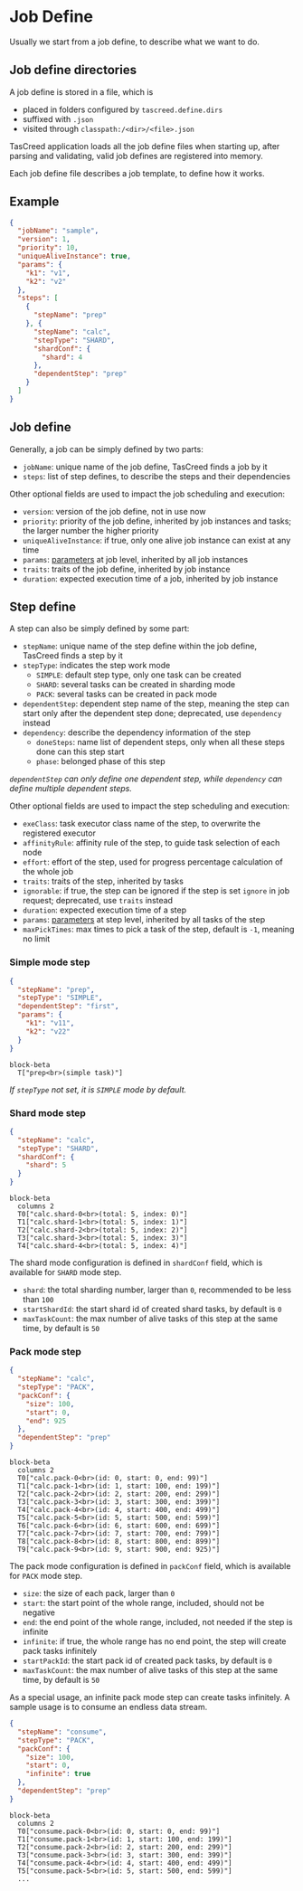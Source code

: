 # Job Define

Usually we start from a job define, to describe what we want to do.

## Job define directories

A job define is stored in a file, which is 

- placed in folders configured by `tascreed.define.dirs`
- suffixed with `.json`
- visited through `classpath:/<dir>/<file>.json`

TasCreed application loads all the job define files when starting up, after parsing and validating, valid job defines are registered into memory.

Each job define file describes a job template, to define how it works.

## Example

``` json
{
  "jobName": "sample",
  "version": 1,
  "priority": 10,
  "uniqueAliveInstance": true,
  "params": {
    "k1": "v1",
    "k2": "v2"
  },
  "steps": [
    {
      "stepName": "prep"
    }, {
      "stepName": "calc",
      "stepType": "SHARD",
      "shardConf": {
        "shard": 4
      },
      "dependentStep": "prep"
    }
  ]
}
```

## Job define

Generally, a job can be simply defined by two parts:

- `jobName`: unique name of the job define, TasCreed finds a job by it
- `steps`: list of step defines, to describe the steps and their dependencies

Other optional fields are used to impact the job scheduling and execution:

- `version`: version of the job define, not in use now
- `priority`: priority of the job define, inherited by job instances and tasks; the larger number the higher priority
- `uniqueAliveInstance`: if true, only one alive job instance can exist at any time
- `params`: [parameters](Params.md) at job level, inherited by all job instances
- `traits`: traits of the job define, inherited by job instance
- `duration`: expected execution time of a job, inherited by job instance

## Step define

A step can also be simply defined by some part:

- `stepName`: unique name of the step define within the job define, TasCreed finds a step by it
- `stepType`: indicates the step work mode
    + `SIMPLE`: default step type, only one task can be created
    + `SHARD`: several tasks can be created in sharding mode
    + `PACK`: several tasks can be created in pack mode
- `dependentStep`: dependent step name of the step, meaning the step can start only after the dependent step done; deprecated, use `dependency` instead
- `dependency`: describe the dependency information of the step
    + `doneSteps`: name list of dependent steps, only when all these steps done can this step start
    + `phase`: belonged phase of this step

*`dependentStep` can only define one dependent step, while `dependency` can define multiple dependent steps.*

Other optional fields are used to impact the step scheduling and execution:

- `exeClass`: task executor class name of the step, to overwrite the registered executor
- `affinityRule`: affinity rule of the step, to guide task selection of each node
- `effort`: effort of the step, used for progress percentage calculation of the whole job
- `traits`: traits of the step, inherited by tasks
- `ignorable`: if true, the step can be ignored if the step is set `ignore` in job request; deprecated, use `traits` instead
- `duration`: expected execution time of a step
- `params`: [parameters](Params.md) at step level, inherited by all tasks of the step
- `maxPickTimes`: max times to pick a task of the step, default is `-1`, meaning no limit

### Simple mode step

<div class="grid" markdown>

``` json title="sample of simple mode step" hl_lines="3"
{
  "stepName": "prep",
  "stepType": "SIMPLE",
  "dependentStep": "first",
  "params": {
    "k1": "v11", 
    "k2": "v22"
  }
}
```

``` mermaid
block-beta
  T["prep<br>(simple task)"]
```

</div>

*If `stepType` not set, it is `SIMPLE` mode by default.*

### Shard mode step

<div class="grid" markdown>

``` json title="sample of shard mode step" hl_lines="3-6"
{
  "stepName": "calc",
  "stepType": "SHARD",
  "shardConf": {
    "shard": 5
  }
}
```

``` mermaid
block-beta
  columns 2
  T0["calc.shard-0<br>(total: 5, index: 0)"]
  T1["calc.shard-1<br>(total: 5, index: 1)"]
  T2["calc.shard-2<br>(total: 5, index: 2)"]
  T3["calc.shard-3<br>(total: 5, index: 3)"]
  T4["calc.shard-4<br>(total: 5, index: 4)"]
```

</div>

The shard mode configuration is defined in `shardConf` field, which is available for `SHARD` mode step.

- `shard`: the total sharding number, larger than `0`, recommended to be less than `100`
- `startShardId`: the start shard id of created shard tasks, by default is `0`
- `maxTaskCount`: the max number of alive tasks of this step at the same time, by default is `50`

### Pack mode step

<div class="grid" markdown>

``` json title="sample of pack mode step" hl_lines="3-8"
{
  "stepName": "calc",
  "stepType": "PACK",
  "packConf": {
    "size": 100,
    "start": 0,
    "end": 925
  },
  "dependentStep": "prep"
}
```

``` mermaid
block-beta
  columns 2
  T0["calc.pack-0<br>(id: 0, start: 0, end: 99)"]
  T1["calc.pack-1<br>(id: 1, start: 100, end: 199)"]
  T2["calc.pack-2<br>(id: 2, start: 200, end: 299)"]
  T3["calc.pack-3<br>(id: 3, start: 300, end: 399)"]
  T4["calc.pack-4<br>(id: 4, start: 400, end: 499)"]
  T5["calc.pack-5<br>(id: 5, start: 500, end: 599)"]
  T6["calc.pack-6<br>(id: 6, start: 600, end: 699)"]
  T7["calc.pack-7<br>(id: 7, start: 700, end: 799)"]
  T8["calc.pack-8<br>(id: 8, start: 800, end: 899)"]
  T9["calc.pack-9<br>(id: 9, start: 900, end: 925)"]
```

</div>

The pack mode configuration is defined in `packConf` field, which is available for `PACK` mode step.

- `size`: the size of each pack, larger than `0`
- `start`: the start point of the whole range, included, should not be negative
- `end`: the end point of the whole range, included, not needed if the step is infinite
- `infinite`: if true, the whole range has no end point, the step will create pack tasks infinitely
- `startPackId`: the start pack id of created pack tasks, by default is `0`
- `maxTaskCount`: the max number of alive tasks of this step at the same time, by default is `50`

As a special usage, an infinite pack mode step can create tasks infinitely. A sample usage is to consume an endless data stream.

<div class="grid" markdown>

``` json title="sample of infinite pack mode step" hl_lines="3-8"
{
  "stepName": "consume",
  "stepType": "PACK",
  "packConf": {
    "size": 100,
    "start": 0,
    "infinite": true
  },
  "dependentStep": "prep"
}
```

``` mermaid
block-beta
  columns 2
  T0["consume.pack-0<br>(id: 0, start: 0, end: 99)"]
  T1["consume.pack-1<br>(id: 1, start: 100, end: 199)"]
  T2["consume.pack-2<br>(id: 2, start: 200, end: 299)"]
  T3["consume.pack-3<br>(id: 3, start: 300, end: 399)"]
  T4["consume.pack-4<br>(id: 4, start: 400, end: 499)"]
  T5["consume.pack-5<br>(id: 5, start: 500, end: 599)"]
  ...
```

</div>

